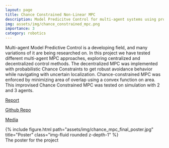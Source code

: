 ```yaml
---
layout: page
title: Chance Constrained Non-Linear MPC
description: Model Predicitve Control for multi-agent systems using probablistic constraints. 
img: assets/img/chance_constrained_mpc.png
importance: 3
category: robotics
---
```


Multi-agent Model Predictive Control is a developing field, and many variations of it are being researched on. In this project we have tested different multi-agent MPC approaches, exploring centralized and decentralized control methods. The decentralized MPC was implemented with probabilistic Chance Constraints to get robust avoidance behavior while navigating with uncertain localization. Chance-constrained MPC was enforced by minimizing area of overlap using a convex function on area. This improvised Chance Constrained MPC was tested on simulation with 2 and 3 agents.

<a href="https://drive.google.com/file/d/1m9zmTFQniYrAPJRiMssyLQJa_hi_x13q/view?usp=sharing">Report</a>

<a href="https://github.com/Aadith-Kumar/MEAM-517-Project/tree/master">Github Repo</a>

<a href="https://drive.google.com/drive/folders/1IphhiGbgVlrLbb6JlH6qwuUXd3AbcMIj?usp=sharing">Media</a>


<div class="row">
    <div class="col-sm mt-3 mt-md-0">
        {% include figure.html path="assets/img/chance_mpc_final_poster.jpg" title="Poster" class="img-fluid rounded z-depth-1" %}
    </div>
</div>
<div class="caption">
    The poster for the project
</div>